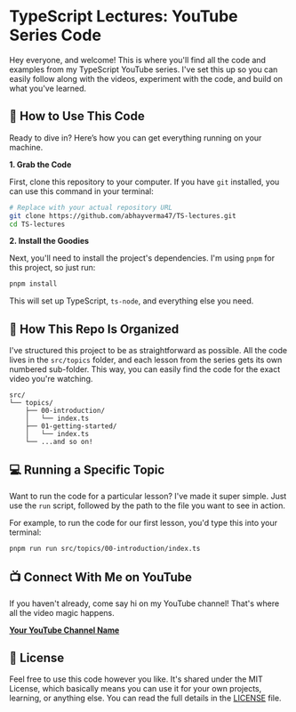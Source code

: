 # TypeScript Lectures: YouTube Series Code

Hey everyone, and welcome! This is where you'll find all the code and examples from my TypeScript YouTube series. I've set this up so you can easily follow along with the videos, experiment with the code, and build on what you've learned.

## 🚀 How to Use This Code

Ready to dive in? Here’s how you can get everything running on your machine.

**1. Grab the Code**

First, clone this repository to your computer. If you have `git` installed, you can use this command in your terminal:

```bash
# Replace with your actual repository URL
git clone https://github.com/abhayverma47/TS-lectures.git
cd TS-lectures
```

**2. Install the Goodies**

Next, you'll need to install the project's dependencies. I'm using `pnpm` for this project, so just run:

```bash
pnpm install
```

This will set up TypeScript, `ts-node`, and everything else you need.

## 📂 How This Repo Is Organized

I've structured this project to be as straightforward as possible. All the code lives in the `src/topics` folder, and each lesson from the series gets its own numbered sub-folder. This way, you can easily find the code for the exact video you're watching.

```
src/
└── topics/
    ├── 00-introduction/
    │   └── index.ts
    ├── 01-getting-started/
    │   └── index.ts
    └── ...and so on!
```

## 💻 Running a Specific Topic

Want to run the code for a particular lesson? I've made it super simple. Just use the `run` script, followed by the path to the file you want to see in action.

For example, to run the code for our first lesson, you'd type this into your terminal:

```bash
pnpm run run src/topics/00-introduction/index.ts
```

## 📺 Connect With Me on YouTube

If you haven't already, come say hi on my YouTube channel! That's where all the video magic happens.

**[Your YouTube Channel Name](https://www.youtube.com/)**

## 📄 License

Feel free to use this code however you like. It's shared under the MIT License, which basically means you can use it for your own projects, learning, or anything else. You can read the full details in the [LICENSE](LICENSE) file.
